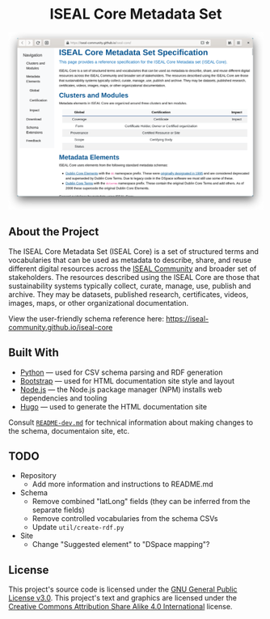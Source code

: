 <h1 align="center">ISEAL Core Metadata Set</h1>

<p align="center">
  <img width="600" alt="Screenshot of ISEAL Core Metadata Set documentation" src="screenshot.png">
</p>

## About the Project
The ISEAL Core Metadata Set (ISEAL Core) is a set of structured terms and vocabularies that can be used as metadata to describe, share, and reuse different digital resources across the [ISEAL Community](https://www.isealalliance.org/) and broader set of stakeholders. The resources described using the ISEAL Core are those that sustainability systems typically collect, curate, manage, use, publish and archive. They may be datasets, published research, certificates, videos, images, maps, or other organizational documentation.

View the user-friendly schema reference here: https://iseal-community.github.io/iseal-core

## Built With

- [Python](https://python.org/) — used for CSV schema parsing and RDF generation
- [Bootstrap](https://getbootstrap.com/) — used for HTML documentation site style and layout
- [Node.js](https://nodejs.org/) — the Node.js package manager (NPM) installs web dependencies and tooling
- [Hugo](https://gohugo.io/) — used to generate the HTML documentation site

Consult [`README-dev.md`](README-dev.md) for technical information about making changes to the schema, documentaion site, etc.

## TODO

- Repository
  - Add more information and instructions to README.md
- Schema
  - Remove combined "latLong" fields (they can be inferred from the separate fields)
  - Remove controlled vocabularies from the schema CSVs
  - Update `util/create-rdf.py`
- Site
  - Change "Suggested element" to "DSpace mapping"?

## License

This project's source code is licensed under the [GNU General Public License v3.0](https://www.gnu.org/licenses/gpl-3.0-standalone.html). This project's text and graphics are licensed under the [Creative Commons Attribution Share Alike 4.0 International](https://creativecommons.org/licenses/by-sa/4.0/legalcode) license.
